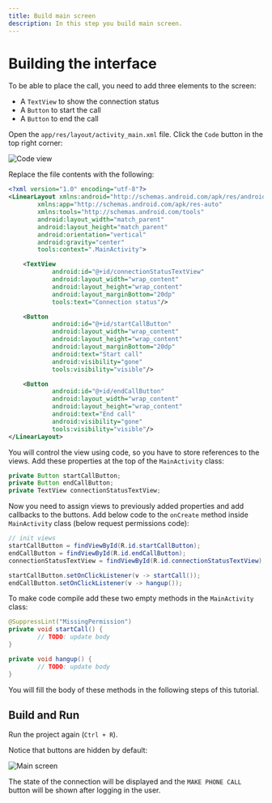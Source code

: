 ```yaml
---
title: Build main screen
description: In this step you build main screen.
---
```


# Building the interface

To be able to place the call, you need to add three elements to the screen:

* A `TextView` to show the connection status
* A `Button` to start the call
* A `Button` to end the call

Open the `app/res/layout/activity_main.xml` file. Click the `Code` button in the top right corner:

![Code view](/screenshots/tutorials/client-sdk/android-shared/show-code-view.png)

Replace the file contents with the following:

```xml
<?xml version="1.0" encoding="utf-8"?>
<LinearLayout xmlns:android="http://schemas.android.com/apk/res/android"
        xmlns:app="http://schemas.android.com/apk/res-auto"
        xmlns:tools="http://schemas.android.com/tools"
        android:layout_width="match_parent"
        android:layout_height="match_parent"
        android:orientation="vertical"
        android:gravity="center"
        tools:context=".MainActivity">

    <TextView
            android:id="@+id/connectionStatusTextView"
            android:layout_width="wrap_content"
            android:layout_height="wrap_content"
            android:layout_marginBottom="20dp"
            tools:text="Connection status"/>

    <Button
            android:id="@+id/startCallButton"
            android:layout_width="wrap_content"
            android:layout_height="wrap_content"
            android:layout_marginBottom="20dp"
            android:text="Start call"
            android:visibility="gone"
            tools:visibility="visible"/>

    <Button
            android:id="@+id/endCallButton"
            android:layout_width="wrap_content"
            android:layout_height="wrap_content"
            android:text="End call"
            android:visibility="gone"
            tools:visibility="visible"/>
</LinearLayout>
```

You will control the view using code, so you have to store references to the views. Add these properties at the top of the `MainActivity` class:

```java
private Button startCallButton;
private Button endCallButton;
private TextView connectionStatusTextView;
```

Now you need to assign views to previously added properties and add callbacks to the buttons. Add below code to the `onCreate` method inside `MainActivity` class (below request permissions code):

```java
// init views
startCallButton = findViewById(R.id.startCallButton);
endCallButton = findViewById(R.id.endCallButton);
connectionStatusTextView = findViewById(R.id.connectionStatusTextView);

startCallButton.setOnClickListener(v -> startCall());
endCallButton.setOnClickListener(v -> hangup());
```

To make code compile add these two empty methods in the `MainActivity` class:

```java
@SuppressLint("MissingPermission")
private void startCall() {
        // TODO: update body
}

private void hangup() {
        // TODO: update body
}
```

You will fill the body of these methods in the following steps of this tutorial.

## Build and Run

Run the project again (`Ctrl + R`). 

Notice that buttons are hidden by default:

![Main screen](/screenshots/tutorials/client-sdk/app-to-phone/main-screen.png)

The state of the connection will be displayed and the `MAKE PHONE CALL` button will be shown after logging in the user.